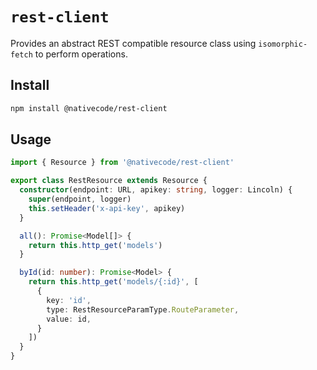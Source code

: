 # `rest-client`

Provides an abstract REST compatible resource class using `isomorphic-fetch` to perform operations.

## Install

```sh
npm install @nativecode/rest-client
```

## Usage

```typescript
import { Resource } from '@nativecode/rest-client'

export class RestResource extends Resource {
  constructor(endpoint: URL, apikey: string, logger: Lincoln) {
    super(endpoint, logger)
    this.setHeader('x-api-key', apikey)
  }

  all(): Promise<Model[]> {
    return this.http_get('models')
  }

  byId(id: number): Promise<Model> {
    return this.http_get('models/{:id}', [
      {
        key: 'id',
        type: RestResourceParamType.RouteParameter,
        value: id,
      }
    ])
  }
}

```
